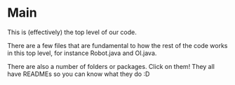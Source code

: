 # Main

This is (effectively) the top level of our code.

There are a few files that are fundamental to how the rest of the code works in this top level, for instance Robot.java and OI.java.

There are also a number of folders or packages. Click on them! They all have READMEs so you can know what they do :D
